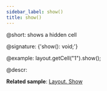 ```yaml
---
sidebar_label: show()
title: show()
---          
```


@short: shows a hidden cell

@signature: {'show(): void;'}

@example:
layout.getCell("1").show();

@descr:

**Related sample**: [Layout. Show](https://snippet.dhtmlx.com/v0q7gq26)

[comment]: # (@relatedapi: layout/api/layout_hide_method.md layout/api/layout_isvisible_method.md layout/api/layout_hidden_config.md)

[comment]: # (@related: layout/work_with_layout.md#hidingshowing-a-cell)

